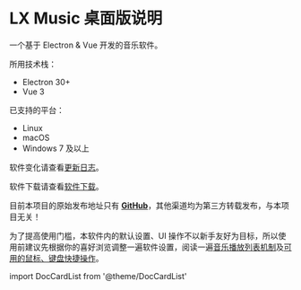 # LX Music 桌面版说明

一个基于 Electron & Vue 开发的音乐软件。

所用技术栈：

- Electron 30+
- Vue 3

已支持的平台：

- Linux
- macOS
- Windows 7 及以上

软件变化请查看[更新日志](https://github.com/lyswhut/lx-music-desktop/blob/master/CHANGELOG.md)。

软件下载请查看[软件下载](/download)。

目前本项目的原始发布地址只有 [**GitHub**](https://github.com/lyswhut/lx-music-desktop/releases)，其他渠道均为第三方转载发布，与本项目无关！

为了提高使用门槛，本软件内的默认设置、UI 操作不以新手友好为目标，所以使用前建议先根据你的喜好浏览调整一遍软件设置，阅读一遍[音乐播放列表机制](/desktop/faq/playlist)及[可用的鼠标、键盘快捷操作](/desktop/faq/hotkey)。

import DocCardList from '@theme/DocCardList'

<DocCardList />

